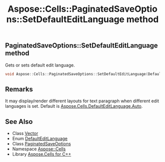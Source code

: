 ﻿---
title: Aspose::Cells::PaginatedSaveOptions::SetDefaultEditLanguage method
linktitle: SetDefaultEditLanguage
second_title: Aspose.Cells for C++ API Reference
description: 'Aspose::Cells::PaginatedSaveOptions::SetDefaultEditLanguage method. Gets or sets default edit language in C++.'
type: docs
weight: 3300
url: /cpp/aspose.cells/paginatedsaveoptions/setdefaulteditlanguage/
---
## PaginatedSaveOptions::SetDefaultEditLanguage method


Gets or sets default edit language.

```cpp
void Aspose::Cells::PaginatedSaveOptions::SetDefaultEditLanguage(DefaultEditLanguage value)
```

## Remarks


It may display/render different layouts for text paragraph when different edit languages is set. Default is [Aspose.Cells.DefaultEditLanguage.Auto](../../defaulteditlanguage/). 
## See Also

* Class [Vector](../../vector/)
* Enum [DefaultEditLanguage](../../defaulteditlanguage/)
* Class [PaginatedSaveOptions](../)
* Namespace [Aspose::Cells](../../)
* Library [Aspose.Cells for C++](../../../)
